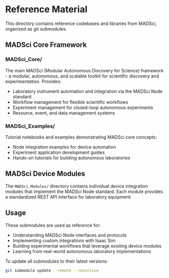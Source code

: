 # Reference Material

This directory contains reference codebases and libraries from MADSci, organized as git submodules.

## MADSci Core Framework

### MADSci_Core/
The main MADSci (Modular Autonomous Discovery for Science) framework - a modular, autonomous, and scalable toolkit for scientific discovery and experimentation. Provides:
- Laboratory instrument automation and integration via the MADSci Node standard
- Workflow management for flexible scientific workflows
- Experiment management for closed-loop autonomous experiments
- Resource, event, and data management systems

### MADSci_Examples/
Tutorial notebooks and examples demonstrating MADSci core concepts:
- Node integration examples for device automation
- Experiment application development guides
- Hands-on tutorials for building autonomous laboratories

## MADSci Device Modules

The `MADSci_Modules/` directory contains individual device integration modules that implement the MADSci Node standard. Each module provides a standardized REST API interface for laboratory equipment:

## Usage

These submodules are used as reference for:
- Understanding MADSci Node interfaces and protocols
- Implementing custom integrations with Isaac Sim
- Building experimental workflows that leverage existing device modules
- Learning from real-world autonomous laboratory implementations

To update all submodules to their latest versions:
```bash
git submodule update --remote --recursive
```